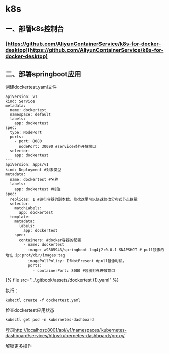 # k8s

## 一、部署k8s控制台

### [https://github.com/AliyunContainerService/k8s-for-docker-desktop](https://github.com/AliyunContainerService/k8s-for-docker-desktop)

## 二、部署springboot应用

创建dockertest.yaml文件

```text
apiVersion: v1
kind: Service
metadata:
  name: dockertest
  namespace: default
  labels:
    app: dockertest
spec:
  type: NodePort
  ports:
    - port: 8080
      nodePort: 30090 #service对外开放端口
  selector:
    app: dockertest
---
apiVersion: apps/v1
kind: Deployment #对象类型
metadata:
  name: dockertest #名称
  labels:
    app: dockertest #标注
spec:
  replicas: 1 #运行容器的副本数，修改这里可以快速修改分布式节点数量
  selector:
    matchLabels:
      app: dockertest
  template:
    metadata:
      labels:
        app: dockertest
    spec:
      containers: #docker容器的配置
        - name: dockertest
          image: a9805943/springboot-log4j2:0.0.1-SNAPSHOT # pull镜像的地址 ip:prot/dir/images:tag
          imagePullPolicy: IfNotPresent #pull镜像时机，
          ports:
            - containerPort: 8080 #容器对外开放端口
```

{% file src="../.gitbook/assets/dockertest \(1\).yaml" %}

执行：

```text
kubectl create -f dockertest.yaml
```

检查dockertest应用状态



```text
kubectl get pod -n kubernetes-dashboard
```

登录[http://localhost:8001/api/v1/namespaces/kubernetes-dashboard/services/https:kubernetes-dashboard:/proxy/](http://localhost:8001/api/v1/namespaces/kubernetes-dashboard/services/https:kubernetes-dashboard:/proxy/)

解锁更多操作

